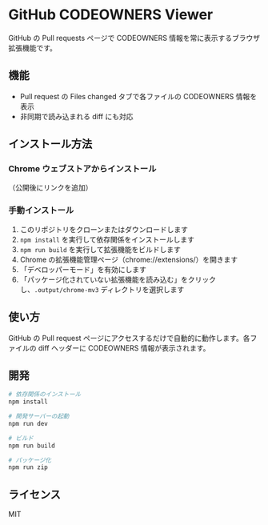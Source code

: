 # GitHub CODEOWNERS Viewer

GitHub の Pull requests ページで CODEOWNERS 情報を常に表示するブラウザ拡張機能です。

## 機能

- Pull request の Files changed タブで各ファイルの CODEOWNERS 情報を表示
- 非同期で読み込まれる diff にも対応

## インストール方法

### Chrome ウェブストアからインストール

（公開後にリンクを追加）

### 手動インストール

1. このリポジトリをクローンまたはダウンロードします
2. `npm install` を実行して依存関係をインストールします
3. `npm run build` を実行して拡張機能をビルドします
4. Chrome の拡張機能管理ページ（chrome://extensions/）を開きます
5. 「デベロッパーモード」を有効にします
6. 「パッケージ化されていない拡張機能を読み込む」をクリックし、`.output/chrome-mv3` ディレクトリを選択します

## 使い方

GitHub の Pull request ページにアクセスするだけで自動的に動作します。各ファイルの diff ヘッダーに CODEOWNERS 情報が表示されます。

## 開発

```bash
# 依存関係のインストール
npm install

# 開発サーバーの起動
npm run dev

# ビルド
npm run build

# パッケージ化
npm run zip
```

## ライセンス

MIT
